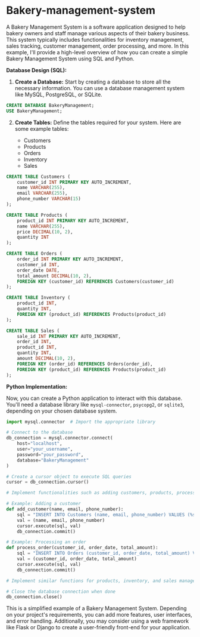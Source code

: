 # Bakery-management-system
A Bakery Management System is a software application designed to help bakery owners and staff manage various aspects of their bakery business. This system typically includes functionalities for inventory management, sales tracking, customer management, order processing, and more. In this example, I'll provide a high-level overview of how you can create a simple Bakery Management System using SQL and Python.

**Database Design (SQL):**

1. **Create a Database:** Start by creating a database to store all the necessary information. You can use a database management system like MySQL, PostgreSQL, or SQLite.

```sql
CREATE DATABASE BakeryManagement;
USE BakeryManagement;
```

2. **Create Tables:** Define the tables required for your system. Here are some example tables:

   - Customers
   - Products
   - Orders
   - Inventory
   - Sales

```sql
CREATE TABLE Customers (
    customer_id INT PRIMARY KEY AUTO_INCREMENT,
    name VARCHAR(255),
    email VARCHAR(255),
    phone_number VARCHAR(15)
);

CREATE TABLE Products (
    product_id INT PRIMARY KEY AUTO_INCREMENT,
    name VARCHAR(255),
    price DECIMAL(10, 2),
    quantity INT
);

CREATE TABLE Orders (
    order_id INT PRIMARY KEY AUTO_INCREMENT,
    customer_id INT,
    order_date DATE,
    total_amount DECIMAL(10, 2),
    FOREIGN KEY (customer_id) REFERENCES Customers(customer_id)
);

CREATE TABLE Inventory (
    product_id INT,
    quantity INT,
    FOREIGN KEY (product_id) REFERENCES Products(product_id)
);

CREATE TABLE Sales (
    sale_id INT PRIMARY KEY AUTO_INCREMENT,
    order_id INT,
    product_id INT,
    quantity INT,
    amount DECIMAL(10, 2),
    FOREIGN KEY (order_id) REFERENCES Orders(order_id),
    FOREIGN KEY (product_id) REFERENCES Products(product_id)
);
```

**Python Implementation:**

Now, you can create a Python application to interact with this database. You'll need a database library like `mysql-connector`, `psycopg2`, or `sqlite3`, depending on your chosen database system.

```python
import mysql.connector  # Import the appropriate library

# Connect to the database
db_connection = mysql.connector.connect(
    host="localhost",
    user="your_username",
    password="your_password",
    database="BakeryManagement"
)

# Create a cursor object to execute SQL queries
cursor = db_connection.cursor()

# Implement functionalities such as adding customers, products, processing orders, managing inventory, and tracking sales using SQL queries executed through Python.

# Example: Adding a customer
def add_customer(name, email, phone_number):
    sql = "INSERT INTO Customers (name, email, phone_number) VALUES (%s, %s, %s)"
    val = (name, email, phone_number)
    cursor.execute(sql, val)
    db_connection.commit()

# Example: Processing an order
def process_order(customer_id, order_date, total_amount):
    sql = "INSERT INTO Orders (customer_id, order_date, total_amount) VALUES (%s, %s, %s)"
    val = (customer_id, order_date, total_amount)
    cursor.execute(sql, val)
    db_connection.commit()

# Implement similar functions for products, inventory, and sales management.

# Close the database connection when done
db_connection.close()
```

This is a simplified example of a Bakery Management System. Depending on your project's requirements, you can add more features, user interfaces, and error handling. Additionally, you may consider using a web framework like Flask or Django to create a user-friendly front-end for your application.
